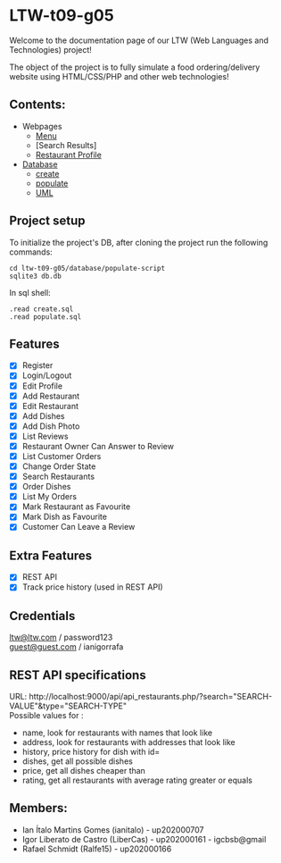 # LTW-t09-g05

Welcome to the documentation page of our LTW (Web Languages and Technologies) project!

The object of the project is to fully simulate a food ordering/delivery website using HTML/CSS/PHP and other web technologies!


## Contents:

* Webpages
  * [Menu](https://github.com/FEUP-LTW-2022/ltw-t09-g05/tree/main/webpages/menu)
  * [Search Results]
  * [Restaurant Profile](https://github.com/FEUP-LTW-2022/ltw-t09-g05/tree/main/webpages/restaurant%20profile)
* [Database](https://github.com/FEUP-LTW-2022/ltw-t09-g05/tree/main/database)
  * [create](https://github.com/FEUP-LTW-2022/ltw-t09-g05/blob/main/database/create.sql)
  * [populate](https://github.com/FEUP-LTW-2022/ltw-t09-g05/tree/main/database/db%20populate%20code)
  * [UML](https://github.com/FEUP-LTW-2022/ltw-t09-g05/blob/main/database/database%20uml.png)

## Project setup

To initialize the project's DB, after cloning the project run the following commands:
```
cd ltw-t09-g05/database/populate-script
sqlite3 db.db
```
In sql shell:
```
.read create.sql
.read populate.sql
```

## Features

- [x] Register
- [x] Login/Logout
- [x] Edit Profile
- [x] Add Restaurant
- [x] Edit Restaurant
- [x] Add Dishes
- [x] Add Dish Photo
- [x] List Reviews
- [x] Restaurant Owner Can Answer to Review
- [x] List Customer Orders
- [x] Change Order State
- [x] Search Restaurants
- [x] Order Dishes
- [x] List My Orders
- [x] Mark Restaurant as Favourite
- [x] Mark Dish as Favourite
- [x] Customer Can Leave a Review

## Extra Features
- [x] REST API
- [x] Track price history (used in REST API)

## Credentials

ltw@ltw.com / password123  
guest@guest.com / ianigorrafa

## REST API specifications

URL: http://localhost:9000/api/api_restaurants.php/?search="SEARCH-VALUE"&type="SEARCH-TYPE"  
Possible values for <SEARCH-TYPE>:
  - name, look for restaurants with names that look like <SEARCH-VALUE>
  - address, look for restaurants with addresses that look like <SEARCH-VALUE>
  - history, price history for dish with id=<SEARCH-VALUE>
  - dishes, get all possible dishes
  - price, get all dishes cheaper than <SEARCH-VALUE>
  - rating, get all restaurants with average rating greater or equals <SEARCH-VALUE>

## Members:

- Ian Ítalo Martins Gomes (ianitalo) - up202000707
- Igor Liberato de Castro (LiberCas) - up202000161 - igcbsb@gmail
- Rafael Schmidt (Ralfe15) - up202000166
